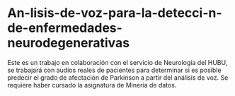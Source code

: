 # An-lisis-de-voz-para-la-detecci-n-de-enfermedades-neurodegenerativas
Este es un trabajo en colaboración con el servicio de Neurología del HUBU, se trabajará con audios reales de pacientes para determinar si es posible predecir el grado de afectación de Parkinson a partir del análisis de voz. Se requiere haber cursado la asignatura de Minería de datos.
